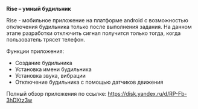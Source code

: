 **Rise – умный будильник**

Rise - мобильное приложение на платформе android с возможностью отключения будильника только после выполнения задания.
На данном этапе разработки отключить сигнал получится только тогда, когда пользователь трясет телефон.

Функции приложения:
- Создание будильника
- Установка имени будильника
- Установка звука, вибрации
- Отключение будильника с помощью датчиков движения

Полный обзор приложения по ссылке:
https://disk.yandex.ru/d/RP-Fb-3hDXtz3w
